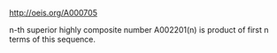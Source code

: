 http://oeis.org/A000705

n-th superior highly composite number A002201(n) is product of first n terms of this sequence.
